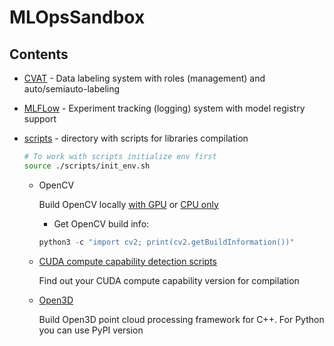 # MLOpsSandbox

## Contents

- [CVAT](cvat) - Data labeling system with roles (management) and auto/semiauto-labeling
- [MLFLow](mlflow) - Experiment tracking (logging) system with model registry support
- [scripts](scripts) - directory with scripts for libraries compilation

    ```bash
    # To work with scripts initialize env first
    source ./scripts/init_env.sh
    ```

  - OpenCV

    Build OpenCV locally [with GPU](scripts/build_opencv_gpu.sh) or [CPU only](build_opencv_cpu.sh)
    
    - Get OpenCV build info:
    ```python
    python3 -c "import cv2; print(cv2.getBuildInformation())"
    ```
    
  - [CUDA compute capability detection scripts](cuda_get_compute_arch.sh)

    Find out your CUDA compute capability version for compilation

  - [Open3D](build_open3d.sh)

    Build Open3D point cloud processing framework for C++. For Python you can use PyPI version
